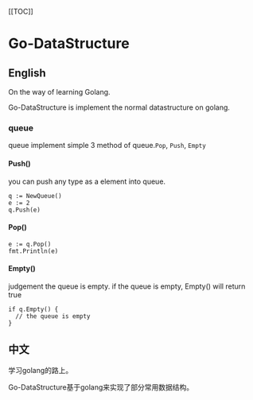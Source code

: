 [[TOC]]
# Go-DataStructure
## English
On the way of learning Golang.

Go-DataStructure is implement the normal datastructure on golang.

### queue
queue implement simple 3 method of queue.`Pop`, `Push`, `Empty`

#### Push()
you can push any type as a element into queue.
```golang
q := NewQueue()
e := 2
q.Push(e)
```
#### Pop()
```golang 
e := q.Pop()
fmt.Println(e)
```
#### Empty()
judgement the queue is empty. if the queue is empty, Empty() will return true
```golang
if q.Empty() {
  // the queue is empty
}
```

## 中文
学习golang的路上。

Go-DataStructure基于golang来实现了部分常用数据结构。


